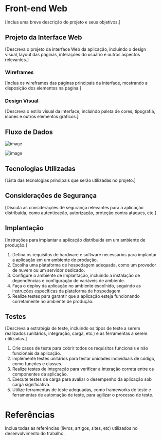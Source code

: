 # Front-end Web

[Inclua uma breve descrição do projeto e seus objetivos.]

## Projeto da Interface Web

[Descreva o projeto da interface Web da aplicação, incluindo o design visual, layout das páginas, interações do usuário e outros aspectos relevantes.]

### Wireframes

[Inclua os wireframes das páginas principais da interface, mostrando a disposição dos elementos na página.]

### Design Visual

[Descreva o estilo visual da interface, incluindo paleta de cores, tipografia, ícones e outros elementos gráficos.]

## Fluxo de Dados

![image](https://github.com/user-attachments/assets/97c91a2d-6976-46b0-9a16-dba3c41a378b)

![image](https://github.com/user-attachments/assets/c4aa7bb0-81cd-4429-ab72-108e97bf5ba5)



## Tecnologias Utilizadas
[Lista das tecnologias principais que serão utilizadas no projeto.]

## Considerações de Segurança

[Discuta as considerações de segurança relevantes para a aplicação distribuída, como autenticação, autorização, proteção contra ataques, etc.]

## Implantação

[Instruções para implantar a aplicação distribuída em um ambiente de produção.]

1. Defina os requisitos de hardware e software necessários para implantar a aplicação em um ambiente de produção.
2. Escolha uma plataforma de hospedagem adequada, como um provedor de nuvem ou um servidor dedicado.
3. Configure o ambiente de implantação, incluindo a instalação de dependências e configuração de variáveis de ambiente.
4. Faça o deploy da aplicação no ambiente escolhido, seguindo as instruções específicas da plataforma de hospedagem.
5. Realize testes para garantir que a aplicação esteja funcionando corretamente no ambiente de produção.

## Testes

[Descreva a estratégia de teste, incluindo os tipos de teste a serem realizados (unitários, integração, carga, etc.) e as ferramentas a serem utilizadas.]

1. Crie casos de teste para cobrir todos os requisitos funcionais e não funcionais da aplicação.
2. Implemente testes unitários para testar unidades individuais de código, como funções e classes.
3. Realize testes de integração para verificar a interação correta entre os componentes da aplicação.
4. Execute testes de carga para avaliar o desempenho da aplicação sob carga significativa.
5. Utilize ferramentas de teste adequadas, como frameworks de teste e ferramentas de automação de teste, para agilizar o processo de teste.

# Referências

Inclua todas as referências (livros, artigos, sites, etc) utilizados no desenvolvimento do trabalho.
